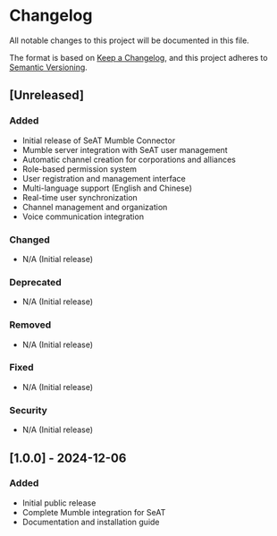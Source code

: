 # Changelog

All notable changes to this project will be documented in this file.

The format is based on [Keep a Changelog](https://keepachangelog.com/en/1.0.0/),
and this project adheres to [Semantic Versioning](https://semver.org/spec/v2.0.0.html).

## [Unreleased]

### Added
- Initial release of SeAT Mumble Connector
- Mumble server integration with SeAT user management
- Automatic channel creation for corporations and alliances
- Role-based permission system
- User registration and management interface
- Multi-language support (English and Chinese)
- Real-time user synchronization
- Channel management and organization
- Voice communication integration

### Changed
- N/A (Initial release)

### Deprecated
- N/A (Initial release)

### Removed
- N/A (Initial release)

### Fixed
- N/A (Initial release)

### Security
- N/A (Initial release)

## [1.0.0] - 2024-12-06

### Added
- Initial public release
- Complete Mumble integration for SeAT
- Documentation and installation guide